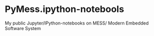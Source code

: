 # PyMess.ipython-notebools
My public Jupyter/IPython-notebooks on MESS/ Modern Embedded Software System
